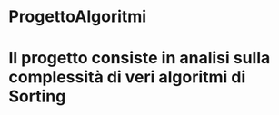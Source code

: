 # ProgettoAlgoritmi
# Il progetto consiste in analisi sulla complessità di veri algoritmi di Sorting

